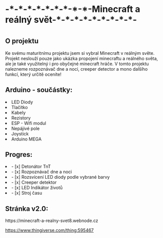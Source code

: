 <h1>-*-*-*-*-*-*-*-*-*-Minecraft a reálný svět-*-*-*-*-*-*-*-*-*-</h1> 
<h1></h1>
<h1></h1>
<h1></h1>
<h2>O projektu</h2> 
<p>Ke svému maturitnímu projektu jsem si vybral Minecraft v reálným světe. Projekt neslouží pouze jako ukázka propojení minecraftu a reálného světa, ale je také využitelný i pro obyčejné minecraft hráče. V tomto projektu nalezneme rozpoznávač dne a noci, creeper detector a mono dalšího funkcí, který určitě oceníte! </p>

<h2> Arduino - součástky: </h2> 
<li> LED Diody </li>
<li> Tlačítko</li>
<li> Kabely</li>
<li> Rezistory</li>
<li> ESP - Wifi modul</li>
<li> Nepájivé pole</li>
<li> Joystick</li>
<li> Arduino MEGA</li>

<h2>Progres:</h2>
<li>- [x] Detonátor TnT</li>
<li>- [x] Rozpoznávač dne a noci</li>
<li>- [x] Rozsvícení LED diody podle vybrané barvy</li>
<li>- [x] Creeper detektor</li>
<li>- [x] LED Indikátor životů</li>
<li>- [x] Stroj času</li>

<h2>Stránka v2.0:</h2>
<p>https://minecraft-a-realny-svet8.webnode.cz</p>


https://www.thingiverse.com/thing:595467
